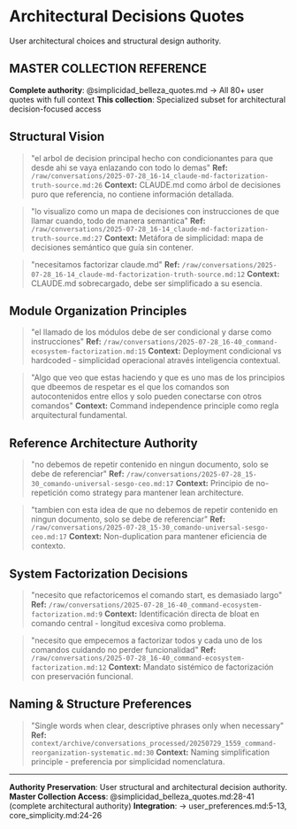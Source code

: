 # Architectural Decisions Quotes

User architectural choices and structural design authority.

## MASTER COLLECTION REFERENCE
**Complete authority**: @simplicidad_belleza_quotes.md → All 80+ user quotes with full context
**This collection**: Specialized subset for architectural decision-focused access

## Structural Vision

> "el arbol de decision principal hecho con condicionantes para que desde ahi se vaya enlazando con todo lo demas"
**Ref:** `/raw/conversations/2025-07-28_16-14_claude-md-factorization-truth-source.md:26`
**Context:** CLAUDE.md como árbol de decisiones puro que referencia, no contiene información detallada.

> "lo visualizo como un mapa de decisiones con instrucciones de que llamar cuando, todo de manera semantica"
**Ref:** `/raw/conversations/2025-07-28_16-14_claude-md-factorization-truth-source.md:27`
**Context:** Metáfora de simplicidad: mapa de decisiones semántico que guía sin contener.

> "necesitamos factorizar claude.md"
**Ref:** `/raw/conversations/2025-07-28_16-14_claude-md-factorization-truth-source.md:12`
**Context:** CLAUDE.md sobrecargado, debe ser simplificado a su esencia.

## Module Organization Principles

> "el llamado de los módulos debe de ser condicional y darse como instrucciones"
**Ref:** `/raw/conversations/2025-07-28_16-40_command-ecosystem-factorization.md:15`
**Context:** Deployment condicional vs hardcoded - simplicidad operacional através inteligencia contextual.

> "Algo que veo que estas haciendo y que es uno mas de los principios que dbeemos de respetar es el que los comandos son autocontenidos entre ellos y solo pueden conectarse con otros comandos"
**Context:** Command independence principle como regla arquitectural fundamental.

## Reference Architecture Authority

> "no debemos de repetir contenido en ningun documento, solo se debe de referenciar"
**Ref:** `/raw/conversations/2025-07-28_15-30_comando-universal-sesgo-ceo.md:17`
**Context:** Principio de no-repetición como strategy para mantener lean architecture.

> "tambien con esta idea de que no debemos de repetir contenido en ningun documento, solo se debe de referenciar"
**Ref:** `/raw/conversations/2025-07-28_15-30_comando-universal-sesgo-ceo.md:17`
**Context:** Non-duplication para mantener eficiencia de contexto.

## System Factorization Decisions

> "necesito que refactoricemos el comando start, es demasiado largo"
**Ref:** `/raw/conversations/2025-07-28_16-40_command-ecosystem-factorization.md:9`
**Context:** Identificación directa de bloat en comando central - longitud excesiva como problema.

> "necesito que empecemos a factorizar todos y cada uno de los comandos cuidando no perder funcionalidad"
**Ref:** `/raw/conversations/2025-07-28_16-40_command-ecosystem-factorization.md:12`
**Context:** Mandato sistémico de factorización con preservación funcional.

## Naming & Structure Preferences

> "Single words when clear, descriptive phrases only when necessary"
**Ref:** `context/archive/conversations_processed/20250729_1559_command-reorganization-systematic.md:30`
**Context:** Naming simplification principle - preferencia por simplicidad nomenclatura.

---

**Authority Preservation**: User structural and architectural decision authority.
**Master Collection Access**: @simplicidad_belleza_quotes.md:28-41 (complete architectural authority)
**Integration**: → user_preferences.md:5-13, core_simplicity.md:24-26